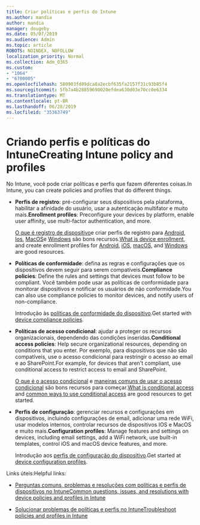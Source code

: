 ```yaml
---
title: Criar políticas e perfis do Intune
ms.author: mandia
author: mandia
manager: dougeby
ms.date: 05/07/2019
ms.audience: Admin
ms.topic: article
ROBOTS: NOINDEX, NOFOLLOW
localization_priority: Normal
ms.collection: Adm_O365
ms.custom:
- "1064"
- "6700005"
ms.openlocfilehash: 580903fd89dca8a2ecbf635fa2157f31c93b85f4
ms.sourcegitcommit: 5fb7a4b28859690020efdea630d03e70cc0e6334
ms.translationtype: MT
ms.contentlocale: pt-BR
ms.lasthandoff: 06/28/2019
ms.locfileid: "35363749"
---
```

# <a name="creating-intune-policy-and-profiles"></a><span data-ttu-id="14229-102">Criando perfis e políticas do Intune</span><span class="sxs-lookup"><span data-stu-id="14229-102">Creating Intune policy and profiles</span></span>

<span data-ttu-id="14229-103">No Intune, você pode criar políticas e perfis que fazem diferentes coisas.</span><span class="sxs-lookup"><span data-stu-id="14229-103">In Intune, you can create policies and profiles that do different things.</span></span>

- <span data-ttu-id="14229-104">**Perfis de registro**: pré-configurar seus dispositivos pela plataforma, habilitar a afinidade do usuário, usar a autenticação multifator e muito mais.</span><span class="sxs-lookup"><span data-stu-id="14229-104">**Enrollment profiles**: Preconfigure your devices by platform, enable user affinity, use multi-factor authentication, and more.</span></span>

  <span data-ttu-id="14229-105">[O que é registro de dispositivo](https://docs.microsoft.com/intune/device-enrollment)e criar perfis de registro para [Android](https://docs.microsoft.com/intune/android-enroll), [Ios](https://docs.microsoft.com/intune/ios-enroll), [MacOS](https://docs.microsoft.com/intune/macos-enroll)e [Windows](https://docs.microsoft.com/intune/windows-enrollment-methods) são bons recursos.</span><span class="sxs-lookup"><span data-stu-id="14229-105">[What is device enrollment](https://docs.microsoft.com/intune/device-enrollment), and create enrollment profiles for [Android](https://docs.microsoft.com/intune/android-enroll), [iOS](https://docs.microsoft.com/intune/ios-enroll), [macOS](https://docs.microsoft.com/intune/macos-enroll), and [Windows](https://docs.microsoft.com/intune/windows-enrollment-methods) are good resources.</span></span>

- <span data-ttu-id="14229-106">**Políticas de conformidade**: defina as regras e configurações que os dispositivos devem seguir para serem compatíveis.</span><span class="sxs-lookup"><span data-stu-id="14229-106">**Compliance policies**: Define the rules and settings that devices must follow to be compliant.</span></span> <span data-ttu-id="14229-107">Você também pode usar as políticas de conformidade para monitorar dispositivos e notificar os usuários de não conformidade.</span><span class="sxs-lookup"><span data-stu-id="14229-107">You can also use compliance policies to monitor devices, and notify users of non-compliance.</span></span>

  <span data-ttu-id="14229-108">Introdução às [políticas de conformidade do dispositivo](https://docs.microsoft.com/intune/device-compliance-get-started).</span><span class="sxs-lookup"><span data-stu-id="14229-108">Get started with [device compliance policies](https://docs.microsoft.com/intune/device-compliance-get-started).</span></span>
- <span data-ttu-id="14229-109">**Políticas de acesso condicional**: ajudar a proteger os recursos organizacionais, dependendo das condições inseridas.</span><span class="sxs-lookup"><span data-stu-id="14229-109">**Conditional access policies**: Help secure organizational resources, depending on conditions that you enter.</span></span> <span data-ttu-id="14229-110">Por exemplo, para dispositivos que não são compatíveis, use o acesso condicional para restringir o acesso ao email e ao SharePoint.</span><span class="sxs-lookup"><span data-stu-id="14229-110">For example, for devices that aren't compliant, use conditional access to restrict access to email and SharePoint.</span></span>

  <span data-ttu-id="14229-111">[O que é o acesso condicional](https://docs.microsoft.com/intune/conditional-access) e [maneiras comuns de usar o acesso condicional](https://docs.microsoft.com/intune/conditional-access-intune-common-ways-use) são bons recursos para começar.</span><span class="sxs-lookup"><span data-stu-id="14229-111">[What is conditional access](https://docs.microsoft.com/intune/conditional-access) and [common ways to use conditional access](https://docs.microsoft.com/intune/conditional-access-intune-common-ways-use) are good resources to get started.</span></span>

- <span data-ttu-id="14229-112">**Perfis de configuração**: gerenciar recursos e configurações em dispositivos, incluindo configurações de email, adicionar uma rede WiFi, usar modelos internos, controlar recursos de dispositivos IOS e MacOS e muito mais.</span><span class="sxs-lookup"><span data-stu-id="14229-112">**Configuration profiles**: Manage features and settings on devices, including email settings, add a WiFi network, use built-in templates, control iOS and macOS device features, and more.</span></span>

  <span data-ttu-id="14229-113">Introdução aos [perfis de configuração do dispositivo](https://docs.microsoft.com/intune/device-profiles).</span><span class="sxs-lookup"><span data-stu-id="14229-113">Get started at [device configuration profiles](https://docs.microsoft.com/intune/device-profiles).</span></span>

<span data-ttu-id="14229-114">Links úteis:</span><span class="sxs-lookup"><span data-stu-id="14229-114">Helpful links:</span></span>

- [<span data-ttu-id="14229-115">Perguntas comuns, problemas e resoluções com políticas e perfis de dispositivos no Intune</span><span class="sxs-lookup"><span data-stu-id="14229-115">Common questions, issues, and resolutions with device policies and profiles in Intune</span></span>](https://docs.microsoft.com/intune/device-profile-troubleshoot)

- [<span data-ttu-id="14229-116">Solucionar problemas de políticas e perfis no Intune</span><span class="sxs-lookup"><span data-stu-id="14229-116">Troubleshoot policies and profiles in Intune</span></span>](https://docs.microsoft.com/intune/troubleshoot-policies-in-microsoft-intune)

